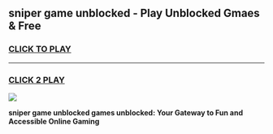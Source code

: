 
## sniper game unblocked - Play Unblocked Gmaes & Free
<h3>
<a href="https://news.freeplayer.one?title=sniper_game_unblocked&ref=16F">CLICK TO PLAY</a></h3>
<hr>

<h3>
<a href="https://news.freeplayer.one?title=sniper_game_unblocked&ref=16F">CLICK 2 PLAY</a>
  
</h3>

<a href="https://news.freeplayer.one?title=sniper_game_unblocked&ref=16F/"><img src="https://clearcache.store/games.png"></a>


**sniper game unblocked games unblocked: Your Gateway to Fun and Accessible Online Gaming**
